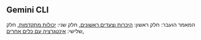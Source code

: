 ## Gemini CLI

המאמר הועבר:
חלק ראשון:
[היכרות וצעדים ראשונים.](gemini-cli/gemini-cli-1.md)
חלק שני:
[יכולות מתקדמות.](gemini-cli/gemini-cli-2.md)
חלק שלישי:
[אינטגרציה עם כלים אחרים.](gemini-cli/gemini-cli-3.md)